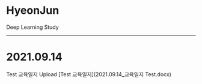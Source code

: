 # HyeonJun
Deep Learning Study


-------------------------------------
# 2021.09.14
Test 교육일지 Upload [Test 교육일지](2021.09.14_교육일지 Test.docx)
